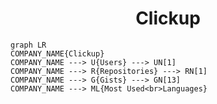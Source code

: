 <h1 align="center">Clickup</h1>

```mermaid
graph LR
COMPANY_NAME{Clickup}
COMPANY_NAME ---> U{Users} ---> UN[1]
COMPANY_NAME ---> R{Repositories} ---> RN[1]
COMPANY_NAME ---> G{Gists} ---> GN[13]
COMPANY_NAME ---> ML{Most Used<br>Languages}
```
